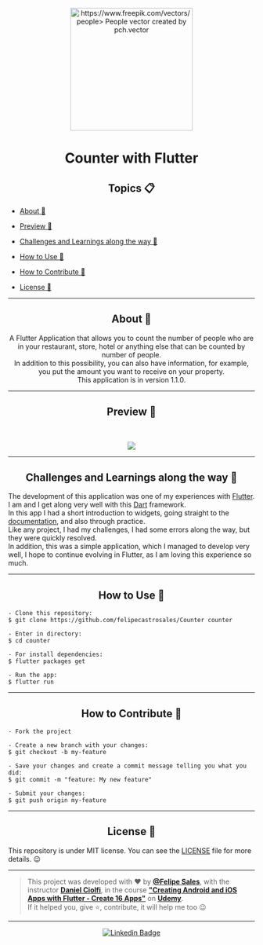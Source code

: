    <p align="center">
      <img src="https://user-images.githubusercontent.com/59374587/91565701-0248c880-e919-11ea-89d9-bd17dfcf160e.png" width="250px" alt="https://www.freepik.com/vectors/people> People vector created by pch.vector"/>
   </p>

   <h1 align="center">Counter with Flutter</h1>

   <h2 align="center">Topics 📋</h2>

   <p>
   
- [About 📖](#about-)

- [Preview 📱](#preview-)

- [Challenges and Learnings along the way 🤯](#---challenges-and-learnings-along-the-way----)

- [How to Use 🤔](#how-to-use-)

- [How to Contribute 💪](#how-to-contribute-)

- [License 📝](#license-)

---

   <h2 align="center">About 📖</h2>
   
   <p align="center">
      A Flutter Application that allows you to count the number of people who are in your restaurant, store, hotel or anything else that can be counted by number of people. <br>
      In addition to this possibility, you can also have information, for example, you put the amount you want to receive on your property.<br>
      This application is in version 1.1.0.

   </p>

---

   <h2 align="center">Preview 📱</h2><br>

   <p align="center">
   <img src="assets/images/demo/CounterAppDemo1.gif">
   </p>

---

   <h2 align="center">
   Challenges and Learnings along the way 🤯
   </h2>

   The development of this application was one of my experiences with [Flutter](https://flutter.dev/). I am and I get along very well with this [Dart](https://dart.dev/) framework.<br>
   In this app I had a short introduction to widgets, going straight to the [documentation](https://flutter.dev/docs), and also through practice.<br>
   Like any project, I had my challenges, I had some errors along the way, but they were quickly resolved.<br>
   In addition, this was a simple application, which I managed to develop very well, I hope to continue evolving in Flutter, as I am loving this experience so much.

---

   <h2 align="center">How to Use 🤔</h2>

   ```   
   - Clone this repository:
   $ git clone https://github.com/felipecastrosales/Counter counter

   - Enter in directory:
   $ cd counter

   - For install dependencies:
   $ flutter packages get

   - Run the app: 
   $ flutter run
   ```

   ---

   <h2 align="center">How to Contribute 💪</h2>

   ```
   - Fork the project 

   - Create a new branch with your changes:
   $ git checkout -b my-feature

   - Save your changes and create a commit message telling you what you did:
   $ git commit -m "feature: My new feature"

   - Submit your changes:
   $ git push origin my-feature
   ```

---

   <h2 align="center">License 📝</h2>

   This repository is under MIT license. You can see the [LICENSE](https://github.com/felipecastrosales/Counter/blob/master/LICENSE) file for more details. 😉

   ---

   >This project was developed with ❤️ by **[@Felipe Sales](https://www.linkedin.com/in/felipecastrosales/)**, with the instructor **[Daniel Ciolfi](https://linkedin.com/in/danielciolfi)**, in the course  **["Creating Android and iOS Apps with Flutter - Create 16 Apps"](https://www.udemy.com/course/curso-completo-flutter-app-android-ios/learn/?referralCode=1355952A966260D40D18)** on **[Udemy](https://www.udemy.com/)**. <br>
   If it helped you, give ⭐, contribute, it will help me too 😉

---

   <div align="center">

   [![Linkedin Badge](https://img.shields.io/badge/-Felipe%20Sales-292929?style=flat-square&logo=Linkedin&logoColor=white&link=https://www.linkedin.com/in/felipecastrosales/)](https://www.linkedin.com/in/felipecastrosales/)

   </div>
